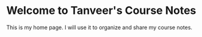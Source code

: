 # Welcome to Tanveer's Course Notes

This is my home page. I will use it to organize and share my course notes.
